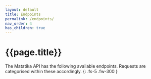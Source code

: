```yaml
---
layout: default
title: Endpoints
permalink: /endpoints/
nav_order: 4
has_children: true
---
```


# {{page.title}}

The Matatika API has the following available endpoints. Requests are categorised within these accordingly.
{: .fs-5 .fw-300 }